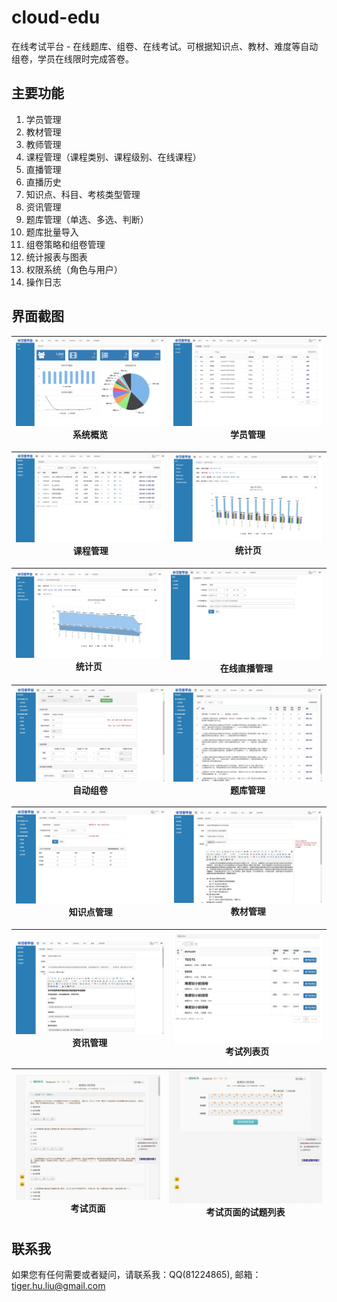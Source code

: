 # cloud-edu
在线考试平台 - 在线题库、组卷、在线考试。可根据知识点、教材、难度等自动组卷，学员在线限时完成答卷。

## 主要功能
1. 学员管理
2. 教材管理
3. 教师管理
4. 课程管理（课程类别、课程级别、在线课程）
5. 直播管理
6. 直播历史
7. 知识点、科目、考核类型管理
8. 资讯管理
9. 题库管理（单选、多选、判断）
10. 题库批量导入
11. 组卷策略和组卷管理
12. 统计报表与图表
13. 权限系统（角色与用户）
14. 操作日志

## 界面截图
![](doc/screenshots/004.jpg) 系统概览 | ![](doc/screenshots/005.jpg) 学员管理
---|---

![](doc/screenshots/006.jpg) 课程管理 | ![](doc/screenshots/007.jpg) 统计页
---|---


![](doc/screenshots/008.jpg) 统计页 | ![](doc/screenshots/009.jpg) 在线直播管理
---|---

![](doc/screenshots/010.jpg) 自动组卷 | ![](doc/screenshots/011.jpg) 题库管理
---|---

![](doc/screenshots/012.jpg) 知识点管理 | ![](doc/screenshots/013.jpg) 教材管理
---|---

![](doc/screenshots/014.jpg) 资讯管理 | ![](doc/screenshots/003.jpg) 考试列表页
---|---

![](doc/screenshots/001.jpg) 考试页面 | ![](doc/screenshots/002.jpg) 考试页面的试题列表
---|---


## 联系我
如果您有任何需要或者疑问，请联系我：QQ(81224865), 邮箱：tiger.hu.liu@gmail.com

